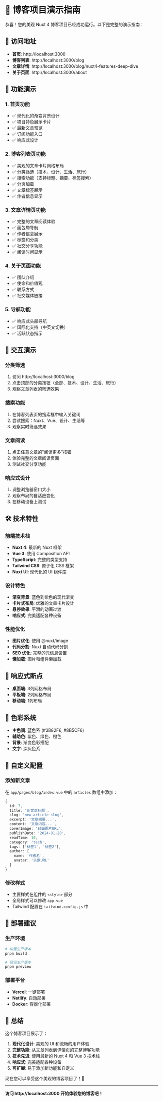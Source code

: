 # 🎉 博客项目演示指南

恭喜！您的美观 Nuxt 4 博客项目已经成功运行。以下是完整的演示指南：

## 🚀 访问地址

- **首页**: http://localhost:3000
- **博客列表**: http://localhost:3000/blog
- **文章详情**: http://localhost:3000/blog/nuxt4-features-deep-dive
- **关于页面**: http://localhost:3000/about

## 🎨 功能演示

### 1. 首页功能

- ✅ 现代化的渐变背景设计
- ✅ 项目特色展示卡片
- ✅ 最新文章预览
- ✅ 订阅功能入口
- ✅ 响应式设计

### 2. 博客列表页功能

- ✅ 美观的文章卡片网格布局
- ✅ 分类筛选（技术、设计、生活、旅行）
- ✅ 搜索功能（支持标题、摘要、标签搜索）
- ✅ 分页加载
- ✅ 文章标签展示
- ✅ 作者信息显示

### 3. 文章详情页功能

- ✅ 完整的文章阅读体验
- ✅ 面包屑导航
- ✅ 作者信息展示
- ✅ 标签和分类
- ✅ 社交分享功能
- ✅ 阅读时间显示

### 4. 关于页面功能

- ✅ 团队介绍
- ✅ 使命和价值观
- ✅ 联系方式
- ✅ 社交媒体链接

### 5. 导航功能

- ✅ 响应式头部导航
- ✅ 国际化支持（中英文切换）
- ✅ 活跃状态指示

## 🎯 交互演示

### 分类筛选

1. 访问 http://localhost:3000/blog
2. 点击顶部的分类按钮（全部、技术、设计、生活、旅行）
3. 观察文章列表的筛选效果

### 搜索功能

1. 在博客列表页的搜索框中输入关键词
2. 尝试搜索：Nuxt、Vue、设计、生活等
3. 观察实时筛选效果

### 文章阅读

1. 点击任意文章的"阅读更多"按钮
2. 体验完整的文章阅读页面
3. 测试社交分享功能

### 响应式设计

1. 调整浏览器窗口大小
2. 观察布局的自适应变化
3. 在移动设备上测试

## 🛠️ 技术特性

### 前端技术栈

- **Nuxt 4**: 最新的 Nuxt 框架
- **Vue 3**: 使用 Composition API
- **TypeScript**: 完整的类型支持
- **Tailwind CSS**: 原子化 CSS 框架
- **Nuxt UI**: 现代化的 UI 组件库

### 设计特色

- **渐变背景**: 蓝色到紫色的现代渐变
- **卡片式布局**: 优雅的文章卡片设计
- **悬停效果**: 平滑的动画过渡
- **响应式**: 完美适配各种设备

### 性能优化

- **图片优化**: 使用 @nuxt/image
- **代码分割**: Nuxt 自动代码分割
- **SEO 优化**: 完整的元信息设置
- **懒加载**: 图片和组件懒加载

## 📱 响应式断点

- **桌面端**: 3列网格布局
- **平板端**: 2列网格布局
- **移动端**: 1列布局

## 🎨 色彩系统

- **主色调**: 蓝色系 (#3B82F6, #8B5CF6)
- **辅助色**: 紫色、绿色、橙色
- **背景**: 渐变色彩搭配
- **文字**: 深灰色系

## 🔧 自定义配置

### 添加新文章

在 `app/pages/blog/index.vue` 中的 `articles` 数组中添加：

```typescript
{
  id: 7,
  title: '新文章标题',
  slug: 'new-article-slug',
  excerpt: '文章摘要...',
  content: '文章内容...',
  coverImage: '封面图片URL',
  publishDate: '2024-01-20',
  readTime: 10,
  category: 'tech',
  tags: ['标签1', '标签2'],
  author: {
    name: '作者名',
    avatar: '头像URL'
  }
}
```

### 修改样式

- 主要样式在组件的 `<style>` 部分
- 全局样式可以修改 `app.vue`
- Tailwind 配置在 `tailwind.config.js` 中

## 🚀 部署建议

### 生产环境

```bash
# 构建生产版本
pnpm build

# 预览生产版本
pnpm preview
```

### 部署平台

- **Vercel**: 一键部署
- **Netlify**: 自动部署
- **Docker**: 容器化部署

## 🎉 总结

这个博客项目展示了：

1. **现代化设计**: 美观的 UI 和流畅的用户体验
2. **完整功能**: 从文章列表到详情页的完整博客功能
3. **技术先进**: 使用最新的 Nuxt 4 和 Vue 3 技术栈
4. **响应式**: 完美适配各种设备
5. **可扩展**: 易于添加新功能和自定义

现在您可以享受这个美观的博客项目了！🎊

---

**访问 http://localhost:3000 开始体验您的博客吧！**

